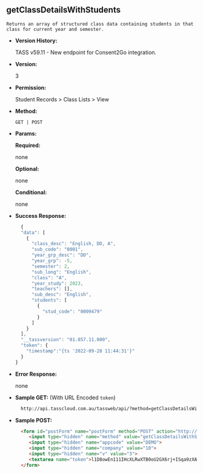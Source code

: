**getClassDetailsWithStudents**
----
	Returns an array of structured class data containing students in that class for current year and semester.
    
* **Version History:**

  TASS v59.11 - New endpoint for Consent2Go integration.
  
* **Version:**

  3

* **Permission:**

  Student Records > Class Lists > View

* **Method:**

  `GET | POST`
  
*  **Params:**

   **Required:**

   none
   
   **Optional:**

   none
 
   **Conditional:**
 
   none

* **Success Response:**

    ```javascript
      {
      "data": [
        {
          "class_desc": "English, DD, A",
          "sub_code": "0001",
          "year_grp_desc": "DD",
          "year_grp": -5,
          "semester": 2,
          "sub_long": "English",
          "class": "A",
          "year_study": 2023,
          "teachers": [],
          "sub_desc": "English",
          "students": [
            {
              "stud_code": "0009479"
            }
          ]
        }
      ],
      "__tassversion": "01.057.11.000",
      "token": {
        "timestamp":"{ts '2022-09-28 11:44:31'}"
      }
    }
    ```
 
* **Error Response:**

    none

* **Sample GET:** (With URL Encoded `token`)

  ```HTML
    http://api.tasscloud.com.au/tassweb/api/?method=getClassDetailsWithStudents&appcode=DEMO&company=10&v=3&token=l1D8owEn111IHcXLRwXTB0oU2GX6rj%2BISqa9zXA8We3J3mwgjW5pdUvFK3%2FIZ4mJ4bMyfKTmEoup%2B3tTE9GeLQ%3D%3D
  ```
  
* **Sample POST:**

  ```HTML
    <form id="postForm" name="postForm" method="POST" action="http://api.tasscloud.com.au/tassweb/api/">
       <input type="hidden" name="method" value="getClassDetailsWithStudents">
       <input type="hidden" name="appcode" value="DEMO">
       <input type="hidden" name="company" value="10">
       <input type="hidden" name="v" value="3">
       <textarea name="token">l1D8owEn111IHcXLRwXTB0oU2GX6rj+ISqa9zXA8We3J3mwgjW5pdUvFK3/IZ4mJ4bMyfKTmEoup+3tTE9GeLQ==</textarea>
    </form>
  ```
